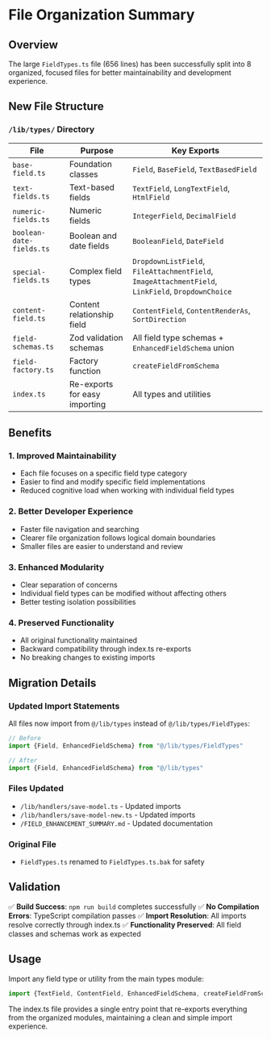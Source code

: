 # File Organization Summary

## Overview

The large `FieldTypes.ts` file (656 lines) has been successfully split into 8 organized, focused files for better maintainability and development experience.

## New File Structure

### `/lib/types/` Directory

| File                     | Purpose                       | Key Exports                                                                                       |
| ------------------------ | ----------------------------- | ------------------------------------------------------------------------------------------------- |
| `base-field.ts`          | Foundation classes            | `Field`, `BaseField`, `TextBasedField`                                                            |
| `text-fields.ts`         | Text-based fields             | `TextField`, `LongTextField`, `HtmlField`                                                         |
| `numeric-fields.ts`      | Numeric fields                | `IntegerField`, `DecimalField`                                                                    |
| `boolean-date-fields.ts` | Boolean and date fields       | `BooleanField`, `DateField`                                                                       |
| `special-fields.ts`      | Complex field types           | `DropdownListField`, `FileAttachmentField`, `ImageAttachmentField`, `LinkField`, `DropdownChoice` |
| `content-field.ts`       | Content relationship field    | `ContentField`, `ContentRenderAs`, `SortDirection`                                                |
| `field-schemas.ts`       | Zod validation schemas        | All field type schemas + `EnhancedFieldSchema` union                                              |
| `field-factory.ts`       | Factory function              | `createFieldFromSchema`                                                                           |
| `index.ts`               | Re-exports for easy importing | All types and utilities                                                                           |

## Benefits

### 1. **Improved Maintainability**

- Each file focuses on a specific field type category
- Easier to find and modify specific field implementations
- Reduced cognitive load when working with individual field types

### 2. **Better Developer Experience**

- Faster file navigation and searching
- Clearer file organization follows logical domain boundaries
- Smaller files are easier to understand and review

### 3. **Enhanced Modularity**

- Clear separation of concerns
- Individual field types can be modified without affecting others
- Better testing isolation possibilities

### 4. **Preserved Functionality**

- All original functionality maintained
- Backward compatibility through index.ts re-exports
- No breaking changes to existing imports

## Migration Details

### Updated Import Statements

All files now import from `@/lib/types` instead of `@/lib/types/FieldTypes`:

```typescript
// Before
import {Field, EnhancedFieldSchema} from "@/lib/types/FieldTypes"

// After
import {Field, EnhancedFieldSchema} from "@/lib/types"
```

### Files Updated

- `/lib/handlers/save-model.ts` - Updated imports
- `/lib/handlers/save-model-new.ts` - Updated imports
- `/FIELD_ENHANCEMENT_SUMMARY.md` - Updated documentation

### Original File

- `FieldTypes.ts` renamed to `FieldTypes.ts.bak` for safety

## Validation

✅ **Build Success**: `npm run build` completes successfully
✅ **No Compilation Errors**: TypeScript compilation passes
✅ **Import Resolution**: All imports resolve correctly through index.ts
✅ **Functionality Preserved**: All field classes and schemas work as expected

## Usage

Import any field type or utility from the main types module:

```typescript
import {TextField, ContentField, EnhancedFieldSchema, createFieldFromSchema} from "@/lib/types"
```

The index.ts file provides a single entry point that re-exports everything from the organized modules, maintaining a clean and simple import experience.
